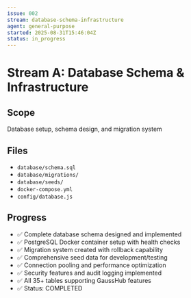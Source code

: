 ```yaml
---
issue: 002
stream: database-schema-infrastructure
agent: general-purpose
started: 2025-08-31T15:46:04Z
status: in_progress
---
```


# Stream A: Database Schema & Infrastructure

## Scope
Database setup, schema design, and migration system

## Files
- `database/schema.sql`
- `database/migrations/`
- `database/seeds/`
- `docker-compose.yml`
- `config/database.js`

## Progress
- ✅ Complete database schema designed and implemented
- ✅ PostgreSQL Docker container setup with health checks
- ✅ Migration system created with rollback capability
- ✅ Comprehensive seed data for development/testing
- ✅ Connection pooling and performance optimization
- ✅ Security features and audit logging implemented
- ✅ All 35+ tables supporting GaussHub features
- ✅ Status: COMPLETED